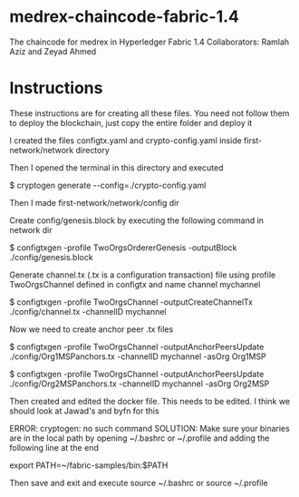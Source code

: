 # medrex-chaincode-fabric-1.4
The chaincode for medrex in Hyperledger Fabric 1.4
Collaborators: Ramlah Aziz and Zeyad Ahmed

# Instructions
These instructions are for creating all these files. You need not follow them to deploy the blockchain, just copy the entire folder and deploy it

I created the files configtx.yaml and crypto-config.yaml inside first-network/network directory

Then  I opened the terminal in this directory and executed

$ cryptogen generate --config=./crypto-config.yaml

Then I made first-network/network/config dir

Create config/genesis.block by executing the following command in network dir

$ configtxgen -profile TwoOrgsOrdererGenesis -outputBlock ./config/genesis.block

Generate channel.tx (.tx is a configuration transaction) file using profile TwoOrgsChannel defined in configtx and name channel mychannel

$ configtxgen -profile TwoOrgsChannel -outputCreateChannelTx ./config/channel.tx -channelID mychannel

Now we need to create anchor peer .tx files

$ configtxgen -profile TwoOrgsChannel -outputAnchorPeersUpdate ./config/Org1MSPanchors.tx -channelID mychannel -asOrg Org1MSP

$ configtxgen -profile TwoOrgsChannel -outputAnchorPeersUpdate ./config/Org2MSPanchors.tx -channelID mychannel -asOrg Org2MSP

Then created and edited the docker file. This needs to be edited. I think we should look at Jawad's and byfn for this


ERROR: cryptogen: no such command
SOLUTION:
Make sure your binaries are in the local path by opening ~/.bashrc or ~/.profile and adding the following line at the end

export PATH=~/fabric-samples/bin:$PATH

Then save and exit and execute source ~/.bashrc or source ~/.profile